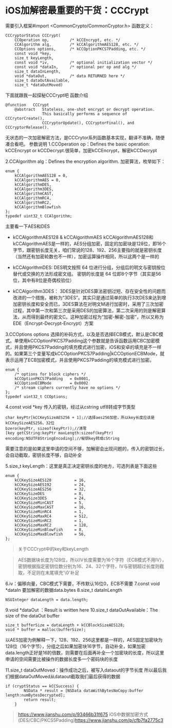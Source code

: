 # iOS加解密最重要的干货：CCCrypt

需要引入框架#import <CommonCrypto/CommonCryptor.h>
函数定义：
```
CCCryptorStatus CCCrypt(
    CCOperation op,         /* kCCEncrypt, etc. */
    CCAlgorithm alg,        /* kCCAlgorithmAES128, etc. */
    CCOptions options,      /* kCCOptionPKCS7Padding, etc. */
    const void *key,
    size_t keyLength,
    const void *iv,         /* optional initialization vector */
    const void *dataIn,     /* optional per op and alg */
    size_t dataInLength,
    void *dataOut,          /* data RETURNED here */
    size_t dataOutAvailable,
    size_t *dataOutMoved)
```
下面就跟我一起探秘CCCrypt吧
函数介绍
```
@function   CCCrypt
    @abstract   Stateless, one-shot encrypt or decrypt operation.
                This basically performs a sequence of CCCrytorCreate(),
                CCCryptorUpdate(), CCCryptorFinal(), and CCCryptorRelease().
```
无状态的一次加密解密方法，是CCCrytor系列函数基本实现，翻译不准确，随便凑合看吧。
参数说明
1.CCOperation op：Defines the basic operation: kCCEncrypt or kCCDecrypt.很简单，加密kCCEncrypt，解密kCCDecrypt
    
2.CCAlgorithm alg：Defines the encryption algorithm.
加密算法，枚举如下：
```
enum {
    kCCAlgorithmAES128 = 0,
    kCCAlgorithmAES = 0,
    kCCAlgorithmDES,
    kCCAlgorithm3DES,       
    kCCAlgorithmCAST,       
    kCCAlgorithmRC4,
    kCCAlgorithmRC2,   
    kCCAlgorithmBlowfish    
};
typedef uint32_t CCAlgorithm;
```
主要看一下AES和DES
* kCCAlgorithmAES128 & kCCAlgorithmAES
kCCAlgorithmAES128和kCCAlgorithmAES是一样的，AES分组加密，固定的加密块是128位，即16个字节，跟密钥长度无关，咱们常说的128、192、256主要指的就是密钥长度（当然还有加密轮数也不一样），加密运算操作相同，所以这两个是一样的

* kCCAlgorithmDES:
    DES明文按照 64 位进行分组，分组后的明文与密钥按位替代或交换的方法形成密文组。 密钥的长度是 64 位即8个字节（其实是56位，其中有8位是奇偶校验位）

* kCCAlgorithm3DES：
    3DES是针对DES算法密钥过短、存在安全性的问题而改进的一个措施，被称为“3DES”。其实只是通过简单的执行3次DES来达到增加密钥长度和安全而已，3DES算法在对明文M进行加密时，采用了三次加密过程，其中第一次和第三次是采用DES的加密算法，第二次采用的则是解密算法，从而得到最终的密文C。这种加密过程为“加密-解密-加密”，所以又称为EDE（Encrypt-Decrypt-Encrypt）方案

3.CCOptions options
    选择的补码方式，以及是否选择ECB模式，默认是CBC模式。单使用kCCOptionPKCS7Padding这个参数就是告诉函数运用CBC加密模式，并且使用PKCS7Padding的填充模式进行加密，iOS和安卓的填充是不一样的。如果第三个变量写成kCCOptionPKCS7Padding|kCCOptionECBMode，就表示运用了ECB加密模式，并且使用PKCS7Padding的填充模式进行加密。
```
enum {
    /* options for block ciphers */
    kCCOptionPKCS7Padding   = 0x0001,
    kCCOptionECBMode        = 0x0002
    /* stream ciphers currently have no options */
};
typedef uint32_t CCOptions;

```
4.const void *key
传入的密钥，经过从cstring utf8转成字节类型
```
char keyPtr[kCCKeySizeAES256 + 1];//选择aes256加密，所以key长度应该是kCCKeySizeAES256，32位
bzero(keyPtr, sizeof(keyPtr));//清零
[key getCString:keyPtr maxLength:sizeof(keyPtr) encoding:NSUTF8StringEncoding];//秘钥key转成cString
```
需要注意的是如果这里申请的空间不够，加解密会出现问题的，传入的密钥过长，会自动截取，密钥长度不够，自动补全

5.size_t keyLength：这里是真正决定密钥长度的地方，可选列表是下面这些
```
enum {
    kCCKeySizeAES128          = 16,
    kCCKeySizeAES192          = 24,
    kCCKeySizeAES256          = 32,
    kCCKeySizeDES             = 8,
    kCCKeySize3DES            = 24,
    kCCKeySizeMinCAST         = 5,
    kCCKeySizeMaxCAST         = 16,
    kCCKeySizeMinRC4          = 1,
    kCCKeySizeMaxRC4          = 512,
    kCCKeySizeMinRC2          = 1,
    kCCKeySizeMaxRC2          = 128,
    kCCKeySizeMinBlowfish     = 8,
    kCCKeySizeMaxBlowfish     = 56,
};
```
>关于CCCrypt中的key和keyLength

>AES数据块长度为128位，所以IV长度需要为16个字符（ECB模式不用IV），密钥根据指定密钥位数分别为16、24、32个字符，IV与密钥超过长度则截取，不足则在末尾填充'\0'补足

6.iv：偏移向量，CBC模式下需要，不传默认16位0，ECB不需要
7.const void *dataIn
    要加解密的数据data.bytes
8.size_t dataInLength
```
NSUInteger dataLength = data.length;
```

9.void *dataOut ：Result is written here
10.size_t dataOutAvailable：The size of the dataOut buffer
```
size_t bufferSize = dataLength + kCCBlockSizeAES128;
void * buffer = malloc(bufferSize);
```
以AES加密为例解释一下，128、192、256这里都是一样的，AES固定加密块为128位（16个字节），分组之后如果加密块16字节，自动补全，如果加密data.length正好是16的倍数，则需要在后面再补全一个加密块的长度，所以这里申请的空间需要比被操作的数据长度多一个密码块的长度

11.size_t dataOutMoved：操作成功之后，被写入dataout的字节长度
所以最后我们根据dataOutMoved从dataout截取我们最后获得的数据
```
if (cryptStatus == kCCSuccess) {
        NSData * result = [NSData dataWithBytesNoCopy:buffer length:numBytesDecrypted];
        return result;
    }
```

>https://www.jianshu.com/p/93466b31f675
>iOS中数据加密方式(DES/CBC/PKCS5Padding)https://www.jianshu.com/p/cfb7fa2775c3